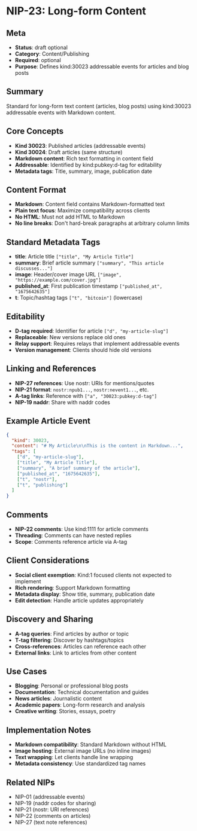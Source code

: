 # NIP-23: Long-form Content

## Meta
- **Status**: draft optional
- **Category**: Content/Publishing
- **Required**: optional
- **Purpose**: Defines kind:30023 addressable events for articles and blog posts

## Summary
Standard for long-form text content (articles, blog posts) using kind:30023 addressable events with Markdown content.

## Core Concepts
- **Kind 30023**: Published articles (addressable events)
- **Kind 30024**: Draft articles (same structure)
- **Markdown content**: Rich text formatting in content field
- **Addressable**: Identified by kind:pubkey:d-tag for editability
- **Metadata tags**: Title, summary, image, publication date

## Content Format
- **Markdown**: Content field contains Markdown-formatted text
- **Plain text focus**: Maximize compatibility across clients
- **No HTML**: Must not add HTML to Markdown
- **No line breaks**: Don't hard-break paragraphs at arbitrary column limits

## Standard Metadata Tags
- **title**: Article title `["title", "My Article Title"]`
- **summary**: Brief article summary `["summary", "This article discusses..."]`
- **image**: Header/cover image URL `["image", "https://example.com/cover.jpg"]`
- **published_at**: First publication timestamp `["published_at", "1675642635"]`
- **t**: Topic/hashtag tags `["t", "bitcoin"]` (lowercase)

## Editability
- **D-tag required**: Identifier for article `["d", "my-article-slug"]`
- **Replaceable**: New versions replace old ones
- **Relay support**: Requires relays that implement addressable events
- **Version management**: Clients should hide old versions

## Linking and References
- **NIP-27 references**: Use nostr: URIs for mentions/quotes
- **NIP-21 format**: `nostr:npub1...`, `nostr:nevent1...`, etc.
- **A-tag links**: Reference with `["a", "30023:pubkey:d-tag"]`
- **NIP-19 naddr**: Share with naddr codes

## Example Article Event
```json
{
  "kind": 30023,
  "content": "# My Article\n\nThis is the content in Markdown...",
  "tags": [
    ["d", "my-article-slug"],
    ["title", "My Article Title"],
    ["summary", "A brief summary of the article"],
    ["published_at", "1675642635"],
    ["t", "nostr"],
    ["t", "publishing"]
  ]
}
```

## Comments
- **NIP-22 comments**: Use kind:1111 for article comments
- **Threading**: Comments can have nested replies
- **Scope**: Comments reference article via A-tag

## Client Considerations
- **Social client exemption**: Kind:1 focused clients not expected to implement
- **Rich rendering**: Support Markdown formatting
- **Metadata display**: Show title, summary, publication date
- **Edit detection**: Handle article updates appropriately

## Discovery and Sharing
- **A-tag queries**: Find articles by author or topic
- **T-tag filtering**: Discover by hashtags/topics
- **Cross-references**: Articles can reference each other
- **External links**: Link to articles from other content

## Use Cases
- **Blogging**: Personal or professional blog posts
- **Documentation**: Technical documentation and guides
- **News articles**: Journalistic content
- **Academic papers**: Long-form research and analysis
- **Creative writing**: Stories, essays, poetry

## Implementation Notes
- **Markdown compatibility**: Standard Markdown without HTML
- **Image hosting**: External image URLs (no inline images)
- **Text wrapping**: Let clients handle line wrapping
- **Metadata consistency**: Use standardized tag names

## Related NIPs
- NIP-01 (addressable events)
- NIP-19 (naddr codes for sharing)
- NIP-21 (nostr: URI references)
- NIP-22 (comments on articles)
- NIP-27 (text note references) 
